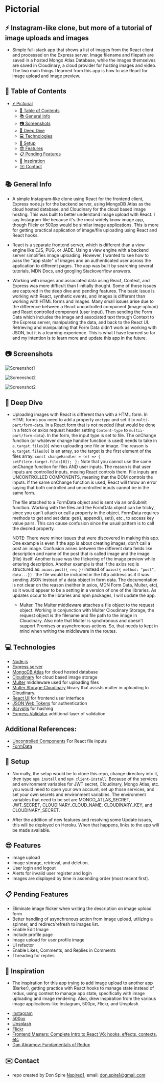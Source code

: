 # Pictorial

## :zap: Instagram-like clone, but more of a tutorial of image uploads and images

- Simple full-stack app that shows a list of images from the React client and processed on the Express server. Image filename and filepath are saved in a hosted Mongo Atlas Database, while the images themselves are saved in Cloudinary, a cloud provider for hosting images and video. The two main things I learned from this app is how to use React for image upload and image preview.

## :page_facing_up: Table of Contents

- [:zap: Pictorial](#zap-Pictorial)
  - [:page_facing_up: Table of Contents](#page_facing_up-table-of-contents)
  - [:books: General Info](#books-general-info)
  - [:camera: Screenshots](#camera-screen-shots)
  - [:microscope: Deep Dive](#microscope-deep-dive)
  - [:computer: Technologies](#computer-technologies)
  - [:floppy_disk: Setup](#floppy_disk-setup)
  - [:sunglasses: Features](#cool-features)
  - [:clipboard: Pending Features](#clipboard-pending-features)
  - [:clap: Inspiration](#clap-inspiration)
  - [:envelope: Contact](#envelope-contact)

## :books: General Info

- A simple Instagram-like clone using React for the frontend client, Express node.js for the backend server, using MongoDB Atlas as the cloud hosted database, and Cloudinary for the cloud based image hosting. This was built to better understand image upload with React. I say Instagram-like because it's the most widely know image app, though Flickr or 500px would be similar image applications. This is more for getting practical application of image/file uploading using React and React hooks.

- React is a separate frontend server, which is different than a view engine like EJS, PUG, or JADE. Using a view engine with a backend server simplifies image uploading. However, I wanted to see how to pass the "app state" of images and an authenticated user across the application to different pages. The app was built by searching several tutorials, MDN Docs, and googling Stackoverflow answers.

- Working with images and associated data using React, Context, and Express was more difficult than I initially thought. Some of those issues are captured in the deep dive and pending features. The basic issue is working with React, synthetic events, and images is different than working with HTML forms and images. Many small issues arise due to the difference between a React uncontrolled component (image upload) and React controlled component (user input). Then sending the Form Data which includes the image and associated text through Context to the Express server, manipulating the data, and back to the React UI. Retrieving and manipulating that Form Data didn't work as working with JSON, but it is a learning experience. This is what I have learned so far and my intention is to learn more and update this app in the future.

## :camera: Screenshots

![Screenshot1](/screenshots/screenshot1.png)

![Screenshot2](/screenshots/screenshot2.png)

![Screenshot2](/screenshots/screenshot3.png)

## :microscope: Deep Dive

- Uploading images with React is different than with a HTML form. In HTML forms you need to add a property `enctype` and set it to `multi-part/form-data`. In a React form that is not needed (that would be done in a fetch or axios request header setting `Content-type` to `multii-part/form-data`). In the form, the input type is set to file. The onChange function (or whatever change handler function is used) needs to take in `e.target.files[0]` when uploading one file or image. The reason is `e.target.files[0]` is an array, so the target is the first element of the files array.
  `const changeHandler = (e) => {`
  ` setFile(e.target.files[0]);`
  ` };`
  Note that you cannot use the same onChange function for files AND user inputs. The reason is that user inputs are controlled inputs, meaing React controls them. File inputs are UNCONTROLLED COMPONENTS, meaning that the DOM controls the inputs. If the same onChange function is used, React will throw an error saying that both controlled and uncontrolled inputs cannot be in the same form.

  The file attached to a FormData object and is sent via an onSubmit function. Working with the files and the FormData object can be tricky, since you can't attach or call a property in the object. FormData requires methods to get and set data: get(), append(), set(), etc., to access key value pairs. This can cause confusion since the usual pattern is to call the desired property.

  NOTE: There were minor issues that were discovered in making this app.
  One example is even if the app is about creating images, don't call a post an image. Confusion arises between the different data fields like description and name of the post that is called image and the image (file) itself.
  Another issue was the flickering of the image preview while entering description.
  Another example is that if the axios req is structured as:
  `axios.post({ req })` instead of `axios({ method: "post", data...}) ` the file would be included in the http address as if it was sending JSON instead of a data object in form data. The documentation is not clear on the reason (neither in axios, MDN Form Data, Multer, etc), so it would appear to be a setting in a version of one of the libraries. As updates occur to the libraries and npm packages, I will update the app.

  - Multer. The Multer middleware attaches a file object to the request object. Working in conjunction with Multer Cloudinary Storage, the request object is the filename and file path to the image in Cloudinary.
    Also note that Multer is synchronous and doesn't support Promises or asynchronous actions. So, that needs to kept in mind when writing the middleware in the routes.

## :computer: Technologies

- [Node.js ](https://nodejs.org/en/)
- [Express server](https://expressjs.com/)
- [MongoDB Atlas](https://www.mongodb.com/cloud/atlas) for cloud hosted database
- [Cloudinary](https://cloudinary.com/) for cloud based image storage
- [Multer](https://www.npmjs.com/package/multer) middleware used for uploading files
- [Multer Storage Cloudinary](https://www.npmjs.com/package/multer-storage-cloudinary) library that assists multer in uploading to Cloudinary.
- [React UI](https://reactjs.org/) for frontend user interface
- [JSON Web Tokens](https://www.npmjs.com/package/jsonwebtoken) for authentication
- [Bcryptjs](https://www.npmjs.com/package/bcryptjs) for hashing
- [Express Validator](https://www.npmjs.com/package/express-validator) additional layer of validation

## Additional References:

- [Uncontrolled Components](https://reactjs.org/docs/uncontrolled-components.html) For React file inputs
- [FormData](https://developer.mozilla.org/en-US/docs/Web/API/FormData)

## :floppy_disk: Setup

- Normally, the setup would be to clone this repo, change directory into it, then type `npm install` and `npm client-install`. Because of the services and environment variables for JWT secret, Cloudinary, Mongo Atlas, etc. you would need to open your own account, set up those services, and set your own secrets and environment variables. The environment variables that need to be set are MONGO_ATLAS_SECRET, JWT_SECRET, CLOUDINARY_CLOUD_NAME, CLOUDINARY_KEY, and CLOUDINARY_SECRET.

- After the addition of new features and resolving some Update issues, this will be deployed on Heroku. When that happens, links to the app will be made available.

## :sunglasses: Features

- Image upload
- Image storage, retrieval, and deletion.
- User login and logout
- Alerts for invalid user register and login
- Images are displayed by time in ascending order (most recent first).

## :clipboard: Pending Features

- Eliminate image flicker when writing the description on image upload form
- Better handling of asynchronous action from image upload, utilizing a spinner, and redirect/refresh to images list.
- Enable Edit Image
- Include profile page
- Image upload for user profile image
- UI refactor
- Enable Likes, Comments, and Replies in Comments
- Threading for replies

## :clap: Inspiration

- The inspiration for this app trying to add image upload to another app (Barker), getting practice with React hooks to manage state instead of redux, using context to manage app state, specifically with image uploading and image rendering. Also, drew inspiration from the various image applications like Instagram, 500px, Flickr, and Unsplash.

* [Instagram](https://www.instagram.com/)
* [500px](https://500px.com/)
* [Unsplash](https://unsplash.com/)
* [Flickr](https://www.flickr.com/)
* [Frontend Masters: Complete Intro to React V6: hooks, effects, contexts, etc](https://frontendmasters.com/courses/complete-react-v6/)
* [Dan Abramov: Fundamentals of Redux](https://egghead.io/courses/fundamentals-of-redux-course-from-dan-abramov-bd5cc867)

## :envelope: Contact

- repo created by Don Spire [Nspired1](https://github.com/Nspired1), email: don.spire1@gmail.com
